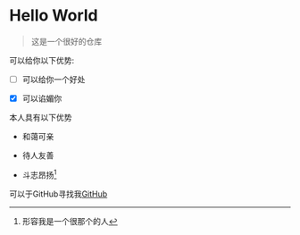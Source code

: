 # Hello World
>这是一个很好的仓库

可以给你以下优势:

+ [ ] 可以给你一个好处

+ [x] 可以谄媚你

本人具有以下优势

- 和蔼可亲

- 待人友善

- 斗志昂扬[^昂扬]

[^昂扬]:形容我是一个很那个的人

可以于GitHub寻找我[GitHub](https://github.com "一个网站")

